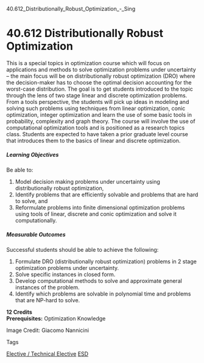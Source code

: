 40.612_Distributionally_Robust_Optimization_-_Sing



40.612 Distributionally Robust Optimization
===========================================

This is a special topics in optimization course which will focus on applications and methods to solve optimization problems under uncertainty – the main focus will be on distributionally robust optimization (DRO) where the decision-maker has to choose the optimal decision accounting for the worst-case distribution. The goal is to get students introduced to the topic through the lens of two stage linear and discrete optimization problems. From a tools perspective, the students will pick up ideas in modeling and solving such problems using techniques from linear optimization, conic optimization, integer optimization and learn the use of some basic tools in probability, complexity and graph theory. The course will involve the use of computational optimization tools and is positioned as a research topics class. Students are expected to have taken a prior graduate level course that introduces them to the basics of linear and discrete optimization.

##### **Learning Objectives**

Be able to:

1. Model decision making problems under uncertainty using distributionally robust optimization,
2. Identify problems that are efficiently solvable and problems that are hard to solve, and
3. Reformulate problems into finite dimensional optimization problems using tools of linear, discrete and conic optimization and solve it computationally.

##### **Measurable Outcomes**

Successful students should be able to achieve the following:

1. Formulate DRO (distributionally robust optimization) problems in 2 stage optimization problems under uncertainty.
2. Solve specific instances in closed form.
3. Develop computational methods to solve and approximate general instances of the problem.
4. Identify which problems are solvable in polynomial time and problems that are NP-hard to solve.

**12 Credits  
Prerequisites:** Optimization Knowledge

Image Credit: Giacomo Nannicini

Tags

[Elective / Technical Elective](/education/undergraduate/courses/?course-type=853)
[ESD](/education/undergraduate/courses/?pillar-cluster=99)

